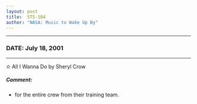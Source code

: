 ```yaml
---
layout: post
title:  STS-104
author: "NASA: Music to Wake Up By"
---
```


----
### DATE: July 18, 2001
----
✫ All I Wanna Do by Sheryl Crow

##### Comment:
* for the entire crew from their training team.
